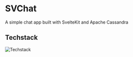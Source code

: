 # SVChat

A simple chat app built with SvelteKit and Apache Cassandra

## Techstack

![Techstack](https://go-skill-icons.vercel.app/api/icons?i=cassandra,socketio,svelte,tailwindcss,ts)
